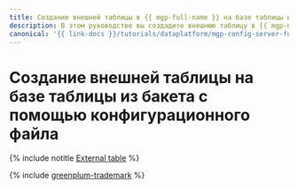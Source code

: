 ```yaml
---
title: Создание внешней таблицы в {{ mgp-full-name }} на базе таблицы из бакета с помощью конфигурационного файла
description: В этом руководстве вы создадите внешнюю таблицу в {{ mgp-name }} на базе таблицы из бакета с помощью конфигурационного файла.
canonical: '{{ link-docs }}/tutorials/dataplatform/mgp-config-server-for-s3'
---
```


# Создание внешней таблицы на базе таблицы из бакета с помощью конфигурационного файла

{% include notitle [External table](../../_tutorials/dataplatform/mgp/config-server-for-s3.md) %}

{% include [greenplum-trademark](../../_includes/mdb/mgp/trademark.md) %}
